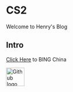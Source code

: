 # CS2

Welcome to Henry's Blog

## Intro

[Click Here](https://bing.cn/) to BING China

<img width="50" alt="Github logo" src="https://github.com/user-attachments/assets/3ea94762-ef67-4127-a6b2-eb7b17e90aec">
